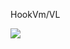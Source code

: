 HookVm/VL

[![](https://www.herokucdn.com/deploy/button.png)](https://heroku.com/deploy?template=https://github.com/naisnais2299/wei-vless-heroku.git)

